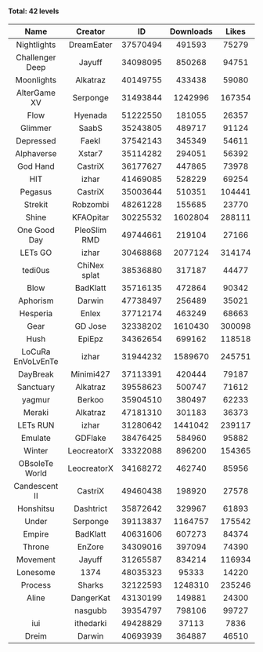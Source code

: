 #### Total: 42 levels

| Name | Creator | ID | Downloads | Likes |
|:---:|:---:|:---:|:---:|:---:|
| Nightlights | DreamEater | 37570494 | 491593 | 75279
| Challenger Deep | Jayuff | 34098095 | 850268 | 94751
| Moonlights | Alkatraz | 40149755 | 433438 | 59080
| AlterGame XV | Serponge | 31493844 | 1242996 | 167354
| Flow | Hyenada | 51222550 | 181055 | 26357
| Glimmer | SaabS | 35243805 | 489717 | 91124
| Depressed | FaekI | 37542143 | 345349 | 54611
| Alphaverse | Xstar7 | 35114282 | 294051 | 56392
| God Hand | CastriX | 36177627 | 447865 | 73978
| HIT | izhar | 41469085 | 528229 | 69254
| Pegasus | CastriX | 35003644 | 510351 | 104441
| Strekit | Robzombi | 48261228 | 155685 | 23770
| Shine | KFAOpitar | 30225532 | 1602804 | 288111
| One Good Day | PleoSlim RMD | 49744661 | 219104 | 27166
| LETs GO | izhar | 30468868 | 2077124 | 314174
| tedi0us | ChiNex splat | 38536880 | 317187 | 44477
| Blow | BadKlatt | 35716135 | 472864 | 90342
| Aphorism | Darwin | 47738497 | 256489 | 35021
| Hesperia | Enlex | 37712174 | 463249 | 68663
| Gear | GD Jose | 32338202 | 1610430 | 300098
| Hush | EpiEpz | 34362654 | 699162 | 118518
| LoCuRa EnVoLvEnTe | izhar | 31944232 | 1589670 | 245751
| DayBreak | Minimi427 | 37113391 | 420444 | 79187
| Sanctuary | Alkatraz | 39558623 | 500747 | 71612
| yagmur | Berkoo | 35904510 | 380497 | 62233
| Meraki | Alkatraz | 47181310 | 301183 | 36373
| LETs  RUN | izhar | 31280642 | 1441042 | 239117
| Emulate | GDFlake | 38476425 | 584960 | 95882
| Winter | LeocreatorX | 33322088 | 896200 | 154365
| OBsoleTe World | LeocreatorX | 34168272 | 462740 | 85956
| Candescent II | CastriX | 49460438 | 198920 | 27578
| Honshitsu | Dashtrict | 35872642 | 329967 | 61893
| Under | Serponge | 39113837 | 1164757 | 175542
| Empire | BadKlatt | 40631606 | 607273 | 84374
| Throne | EnZore | 34309016 | 397094 | 74390
| Movement | Jayuff | 31265587 | 834214 | 116934
| Lonesome | 1374 | 48035323 | 95333 | 14220
| Process | Sharks | 32122593 | 1248310 | 235246
| Aline | DangerKat | 43130199 | 149881 | 24300
|   | nasgubb | 39354797 | 798106 | 99727
| iui | ithedarki | 49428829 | 37113 | 7836
| Dreim | Darwin | 40693939 | 364887 | 46510
